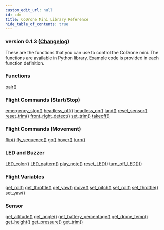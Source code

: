 ```yaml
---
custom_edit_url: null
id: cdm
title: CoDrone Mini Library Reference
hide_table_of_contents: true
---
```


<h3 class="homeDocLandingVersion">version 0.1.3 (<a class="orange-link" href="/doc-v2/docs/codrone-mini/home/cdm-mini-changelog">Changelog</a>)</h3>
These are the functions that you can use to control the CoDrone mini. The functions are available in Python library. Example code is provided in each function definition.

<div class="boxLanding">
  <div class="parentContainer">
  <div class="box-reference-shadow">
  <h3>Functions</h3>
    <a href="/doc-v2/docs/codrone-mini/Connection/01-pair">pair()</a>
    <br />
   </div>
    <div class="box-reference-shadow margin-top-30"> 
        <h3>Flight Commands (Start/Stop)</h3>
            <a href="/doc-v2/docs/codrone-mini/Flight-Commands-Start-Stop/01-emergency-stop">emergency_stop()</a>
            <a href="/docs/codrone-mini/Flight-Commands-Start-Stop/headless-off">headless_off()</a>
            <a href="/docs/codrone-mini/Flight-Commands-Start-Stop/headless-on">headless_on()</a>
            <a href="/doc-v2/docs/codrone-mini/Flight-Commands-Start-Stop/land">land()</a>
            <a href="/doc-v2/docs/codrone-mini/Flight-Commands-Start-Stop/reset-sensor">reset_sensor()</a>
            <a href="/doc-v2/docs/codrone-mini/Flight-Commands-Start-Stop/reset-trim">reset_trim()</a>
            <a href="#">front_right_detect()</a>
            <a href="/doc-v2/docs/codrone-mini/Flight-Commands-Start-Stop/set-trim">set_trim()</a>
            <a href="/doc-v2/docs/codrone-mini/Flight-Commands-Start-Stop/take-off">takeoff()</a>
    </div>
    <div class="box-reference-shadow margin-top-30"> 
        <h3>Flight Commands (Movement)</h3>
        <a href="/doc-v2/docs/codrone-mini/Flight-Commands-Movement/flip">flip()</a>
        <a href="/doc-v2/docs/codrone-mini/Flight-Commands-Movement/fly-sequence">fly_sequence()</a>
        <a href="/doc-v2/docs/codrone-mini/Flight-Commands-Movement/go">go()</a>
        <a href="/doc-v2/docs/codrone-mini/Flight-Commands-Movement/hover">hover()</a>
        <a href="/doc-v2/docs/codrone-mini/Flight-Commands-Movement/turn">turn()</a>
  </div>
    <div class="box-reference-shadow margin-top-30"> 
        <h3>LED and Buzzer</h3>
        <a href="/doc-v2/docs/codrone-mini/LED/led-color">LED_color()</a>
        <a href="/doc-v2/docs/codrone-mini/LED/led-pattern">LED_pattern()</a>
        <a href="/doc-v2/docs/codrone-mini/LED/play-note">play_note()</a>
        <a href="/doc-v2/docs/codrone-mini/LED/reset-led">reset_LED()</a>
        <a href="/doc-v2/docs/codrone-mini/LED/turn-off-led">turn_off_LED()()</a>
  </div>
  </div>
  <div  class="parentContainer">
    <div class="boxLanding">
       <div class="box-reference-shadow"> 
            <h3> Flight Variables</h3>
            <a href="/doc-v2/docs/codrone-mini/Flight-Variables/get-roll">get_roll()</a>
            <a href="/doc-v2/docs/codrone-mini/Flight-Variables/get-throttle">get_throttle()</a>
            <a href="/doc-v2/docs/codrone-mini/Flight-Variables/get-yaw">get_yaw()</a>
            <a href="/doc-v2/docs/codrone-mini/Flight-Variables/move">move()</a>
            <a href="/doc-v2/docs/codrone-mini/Flight-Variables/get-pitch">set_pitch()</a>
            <a href="/doc-v2/docs/codrone-mini/Flight-Variables/set-roll">set_roll()</a>
            <a href="/doc-v2/docs/codrone-mini/Flight-Variables/get-throttle">set_throttle()</a>
            <a href="/doc-v2/docs/codrone-mini/Flight-Variables/get-yaw">set_yaw()</a>
        </div>
    </div>
     <div class="box-reference-shadow margin-top-30"> 
            <h3>Sensor</h3>
                <a href="/doc-v2/docs/codrone-mini/Sensors/get-altitude">get_altitude()</a>
                <a href="/doc-v2/docs/codrone-mini/Sensors/get-angle">get_angle()</a>
                <a href="/doc-v2/docs/codrone-mini/Sensors/get-battery-percentage">get_battery_percentage()</a>
                <a href="/doc-v2/docs/codrone-mini/Sensors/get-drone-temp">get_drone_temp()</a>
                <a href="/doc-v2/docs/codrone-mini/Sensors/get-height">get_height()</a>
                <a href="/doc-v2/docs/codrone-mini/Sensors/get-pressure">get_pressure()</a>
                <a href="/doc-v2/docs/codrone-mini/Sensors/get-trim">get_trim()</a> 
        </div>
  </div>
</div>
<div class="boxLanding marginTop25">


</div>
